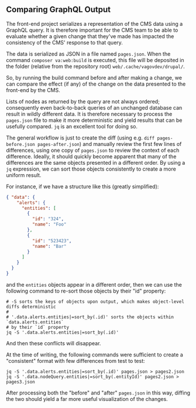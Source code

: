 ## Comparing GraphQL Output

The front-end project serializes a representation of the CMS data using a GraphQL query.  It is therefore important for the CMS team to be able to evaluate whether a given change that they've made has impacted the consistency of the CMS' response to that query.

The data is serialized as JSON in a file named `pages.json`.  When the command `composer va:web:build` is executed, this file will be deposited in the folder (relative from the repository root) `web/.cache/vagovdev/drupal/`.

So, by running the build command before and after making a change, we can compare the effect (if any) of the change on the data presented to the front-end by the CMS.

Lists of nodes as returned by the query are not always ordered; consequently even back-to-back queries of an unchanged database can result in wildly different data.  It is therefore necessary to process the `pages.json` file to make it more deterministic and yield results that can be usefully compared.  `jq` is an excellent tool for doing so.

The general workflow is just to create the diff (using e.g. `diff pages-before.json pages-after.json`) and manually review the first few lines of differences, using one copy of `pages.json` to review the context of each difference.  Ideally, it should quickly become apparent that many of the differences are the same objects presented in a different order.  By using a `jq` expression, we can sort those objects consistently to create a more uniform result.

For instance, if we have a structure like this (greatly simplified):

```json
{ "data": {
    "alerts": {
      "entities": [
        {
          "id": "324",
          "name": "Foo"
        },
        {
          "id": "523423",
          "name": "Bar"
        }
      ]
    }
  }
}
```

and the `entities` objects appear in a different order, then we can use the following command to re-sort those objects by their "id" property:

```
# -S sorts the keys of objects upon output, which makes object-level diffs deterministic
#
# '.data.alerts.entities|=sort_by(.id)' sorts the objects within `data.alerts.entities`
# by their `id` property
jq -S '.data.alerts.entities|=sort_by(.id)'
```

And then these conflicts will disappear.

At the time of writing, the following commands were sufficient to create a "consistent" format with few differences from test to test:

```
jq -S '.data.alerts.entities|=sort_by(.id)' pages.json > pages2.json
jq -S '.data.nodeQuery.entities|=sort_by(.entityId)' pages2.json > pages3.json
```

After processing both the "before" and "after" `pages.json` in this way, diffing the two should yield a far more useful visualization of the changes.
